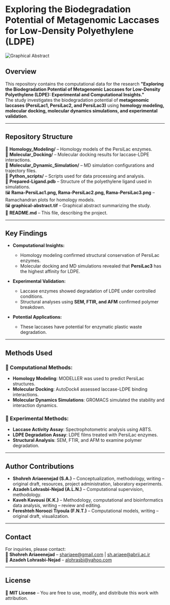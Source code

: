 # Exploring the Biodegradation Potential of Metagenomic Laccases for Low-Density Polyethylene (LDPE)

![Graphical Abstract](graphical-abstract.tif)

## Overview
This repository contains the computational data for the research **"Exploring the Biodegradation Potential of Metagenomic Laccases for Low-Density Polyethylene (LDPE): Experimental and Computational Insights."**  
The study investigates the biodegradation potential of **metagenomic laccases (PersiLac1, PersiLac2, and PersiLac3)** using **homology modeling, molecular docking, molecular dynamics simulations, and experimental validation**.

---

## Repository Structure

📂 **Homology_Modeling/** – Homology models of the PersiLac enzymes.  
📂 **Molecular_Docking/** – Molecular docking results for laccase-LDPE interactions.  
📂 **Molecular_Dynamic_Simulation/** – MD simulation configurations and trajectory files.  
📂 **Python_scripts/** – Scripts used for data processing and analysis.  
📄 **Prepared-Ligand.pdb** – Structure of the polyethylene ligand used in simulations.  
🖼️ **Rama-PersiLac1.png, Rama-PersiLac2.png, Rama-PersiLac3.png** – Ramachandran plots for homology models.  
🖼️ **graphical-abstract.tif** – Graphical abstract summarizing the study.  
📄 **README.md** – This file, describing the project.

---

## Key Findings

- **Computational Insights:**  
  - Homology modeling confirmed structural conservation of PersiLac enzymes.  
  - Molecular docking and MD simulations revealed that **PersiLac3** has the highest affinity for LDPE.  

- **Experimental Validation:**  
  - Laccase enzymes showed degradation of LDPE under controlled conditions.  
  - Structural analyses using **SEM, FTIR, and AFM** confirmed polymer breakdown.

- **Potential Applications:**  
  - These laccases have potential for enzymatic plastic waste degradation.  

---

## Methods Used

### 🔹 Computational Methods:
- **Homology Modeling**: MODELLER was used to predict PersiLac structures.
- **Molecular Docking**: AutoDock4 assessed laccase-LDPE binding interactions.
- **Molecular Dynamics Simulations**: GROMACS simulated the stability and interaction dynamics.

### 🔹 Experimental Methods:
- **Laccase Activity Assay**: Spectrophotometric analysis using ABTS.
- **LDPE Degradation Assay**: LDPE films treated with PersiLac enzymes.
- **Structural Analysis**: SEM, FTIR, and AFM to examine polymer degradation.

---

## Author Contributions

- **Shohreh Ariaeenejad (S.A.)** – Conceptualization, methodology, writing – original draft, resources, project administration, laboratory experiments.  
- **Azadeh Lohrasbi-Nejad (A.L.N.)** – Computational supervision, methodology.  
- **Kaveh Kavousi (K.K.)** – Methodology, computational and bioinformatics data analysis, writing – review and editing.  
- **Fereshteh Noroozi Tiyoula (F.N.T.)** – Computational models, writing – original draft, visualization.  

---


## Contact  
For inquiries, please contact:  
📧 **Shohreh Ariaeenejad** – [shariaee@gmail.com](mailto:shariaee@gmail.com) | [sh.ariaee@abrii.ac.ir](mailto:sh.ariaee@abrii.ac.ir)  
📧 **Azadeh Lohrasbi-Nejad** – [alohrasbi@yahoo.com](mailto:alohrasbi@yahoo.com)  

---

## License  
📜 **MIT License** – You are free to use, modify, and distribute this work with attribution.
